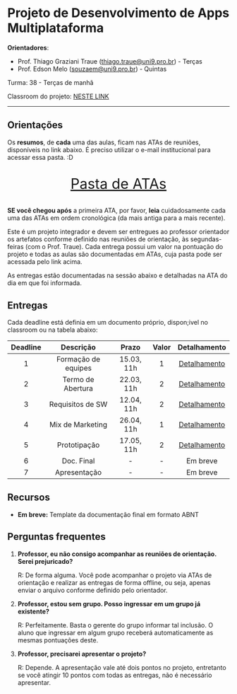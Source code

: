 # Projeto de Desenvolvimento de Apps Multiplataforma

**Orientadores**:

- Prof. Thiago Graziani Traue (thiago.traue@uni9.pro.br) - Terças
- Prof. Edson Melo (souzaem@uni9.pro.br) - Quintas

Turma: 38 - Terças de manhã

Classroom do projeto: [NESTE LINK](https://classroom.google.com/c/NDY1OTg1NTczNjg5?cjc=x7vo7dc)

***

## Orientações

Os **resumos**, de **cada** uma das aulas, ficam nas ATAs de reuniões, disponíveis no link abaixo. É preciso utilizar o e-mail institucional para acessar essa pasta. :D

<p style="font-size:2.3em;text-align:center">
    <a href="https://drive.google.com/drive/folders/12wOfaRvrnpfKdKbvDlfuQgTIpIrdQqxc?usp=sharing" target="_blank">Pasta de ATAs</a>
</p>

**SE você chegou após** a primeira ATA, por favor, **leia** cuidadosamente cada uma das ATAs em ordem cronológica (da mais antiga para a mais recente).

Este é um projeto integrador e devem ser entregues ao professor orientador os artefatos conforme definido nas reuniões de orientação, às segundas-feiras (com o Prof. Traue). Cada entrega possui um valor na pontuação do projeto e todas as aulas são documentadas em ATAs, cuja pasta pode ser acessada pelo link acima. 

As entregas estão documentadas na sessão abaixo e detalhadas na ATA do dia em que foi informada.

## Entregas

Cada deadline está definia em um documento próprio, dispon;ivel no classroom ou na tabela abaixo:

| Deadline |      Descrição      | Prazo        | Valor | Detalhamento                                                                                                    |
|:--------:|:-------------------:|:------------:|:-----:|:-------------------------------------------------------------------------------------------------------:|
|    1     | Formação de equipes | 15.03, 11h   |   1   |[Detalhamento](https://docs.google.com/document/d/1cBPRUBLCjbOe_UwIOp_RCck0uJE6eptOAeu7btFYk5A/edit?usp=sharing) |
|    2     | Termo de Abertura   | 22.03, 11h   |   2   |[Detalhamento](https://docs.google.com/document/d/1r1z2-CMk-nj0WUHAZnu82MoMUkxKNnPNSNx-bdt6HXE/edit?usp=sharing) |
|    3     | Requisitos de SW    | 12.04, 11h   |   2   |[Detalhamento](https://docs.google.com/document/d/1b8vXtVUuetIkd5e4HgbycFl5zs5i0RYswjR29i4Oqkw/edit?usp=sharing) |
|    4     | Mix de Marketing    | 26.04, 11h   |   1   |[Detalhamento](https://docs.google.com/document/d/1eVs3j_WdhOuBl6fvjaGLApDtPQ9WqK0et4TGQvjijOg/edit?usp=sharing) |
|    5     | Prototipação        | 17.05, 11h   |   2   |[Detalhamento](https://docs.google.com/document/d/1xRMENm94JHnCKlanuzHltOu3doMjuwKSLq_2D7TzPZQ/edit?usp=sharing) |
|    6     | Doc. Final          |   -          |   -   |Em breve |
|    7     | Apresentação        |   -          |   -   |Em breve |

## Recursos

- **Em breve:** Template da documentação final em formato ABNT

## Perguntas frequentes

1. **Professor, eu não consigo acompanhar as reuniões de orientação. Serei prejuricado?**

    R: De forma alguma. Você pode acompanhar o projeto via ATAs de orientação e realizar as entregas de forma offline, ou seja, apenas enviar o arquivo conforme definido pelo orientador.

2. **Professor, estou sem grupo. Posso ingressar em um grupo já existente?**

    R: Perfeitamente. Basta o gerente do grupo informar tal inclusão. O aluno que ingressar em algum grupo receberá automaticamente as mesmas pontuações deste.

3. **Professor, precisarei apresentar o projeto?**

    R: Depende. A apresentação vale até dois pontos no projeto, entretanto se você atingir 10 pontos com todas as entregas, não é necessário apresentar.    
